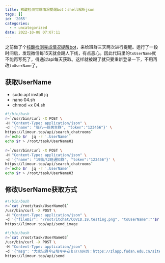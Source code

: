 ```yaml
---
title: 核酸检测完成情况提醒bot：shell解析json
tags: []
id: '2055'
categories:
  - - uncategorized
date: 2022-10-08 07:07:11
---
```


之前做了个[核酸检测完成情况提醒bot](https://occdn.limour.top/2252.html)，来给班群三天两次进行提醒。运行了一段时间后，发现微信每15天就会踢人下线，有点恶心。因此代码里的`toUserName`就不能再写死了，得通过api每天获取。这样就被踢了就只要重新登录一下，不用再改`toUserName`了。

## 获取UserName

*   sudo apt install jq
*   nano 04.sh
*   chmod +x 04.sh

```bash
#!/bin/bash
r=`/usr/bin/curl -X POST \
-H "Content-Type: application/json" \
-d '{"name": "临八一班男生群", "token":"123456"}' \
https://limour.top/api/search_chatrooms`
r=`echo $r  jq -r '.UserName'`
echo $r > /root/task/UserName01
 
r=`/usr/bin/curl -X POST \
-H "Content-Type: application/json" \
-d '{"name": "19临八2班通知群", "token":"123456"}' \
https://limour.top/api/search_chatrooms`
r=`echo $r  jq -r '.UserName'`
echo $r > /root/task/UserName03
```

## 修改UserName获取方式

```bash
#!/bin/bash
r=`cat /root/task/UserName01`
/usr/bin/curl -X POST \
-H "Content-Type: application/json" \
-d '{"fileDir": "/root/itchat/COVID.19.testing.png", "toUserName":"'$r'", "token":"123456"}' \
https://limour.top/api/send_image
```

```bash
#!/bin/bash
r=`cat /root/task/UserName03`
/usr/bin/curl -X POST \
-H "Content-Type: application/json" \
-d '{"msg": "大家记得今日填写平安复旦\n网页：https://zlapp.fudan.edu.cn/site/ncov/fudanDaily\n小程序：#小程序://复旦eHall/iOrJWtnyhqp2sos", "toUserName":"'$r'", "token":"123456"}' \
https://limour.top/api/send
```